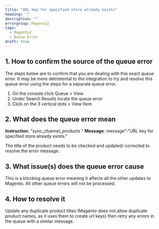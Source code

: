 ```yaml
---
title: "URL key for specified store already exists"
heading: ""
description: ""
errorgroup: Magento2 
tags: 
  - Magento2
  - Queue Error
draft: true
---
```

## 1. How to confirm the source of the queue error
The steps below are to confirm that you are dealing with this exact queue error. It may be more detrimental to the integration to try and resolve this queue error using the steps for a separate queue error.

1. On the console click Queue > View  
2. Under Search Results locate the queue error 
3. Click on the 3 vertical dots > View Item

## 2. What does the queue error mean
**Instruction**: "sync_channel_products " 
**Message**: message":"URL key for specified store already exists." 

The title of the product needs to be checked and updated/ corrected to resolve the error message.

## 3. What issue(s) does the queue error cause
This is a blocking queue error meaning it affects all the other updates to Magento. All other queue errors will not be processed.

## 4. How to resolve it
Update any duplicate product titles (Magento does not allow duplicate product names, as it uses them to create url keys) then retry any errors in the queue with a similar message.